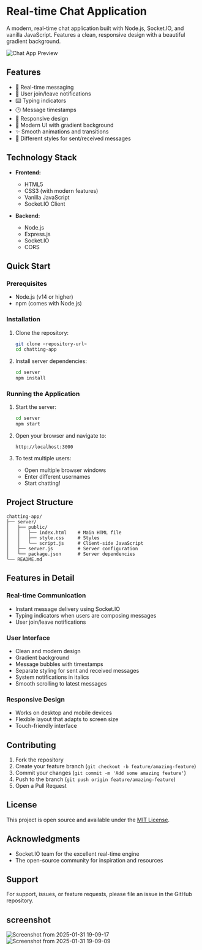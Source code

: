 # Real-time Chat Application

A modern, real-time chat application built with Node.js, Socket.IO, and vanilla JavaScript. Features a clean, responsive design with a beautiful gradient background.

![Chat App Preview](screenshots/preview.png)

## Features

- 💬 Real-time messaging
- 👤 User join/leave notifications
- ⌨️ Typing indicators
- 🕒 Message timestamps
- 📱 Responsive design
- 🎨 Modern UI with gradient background
- ✨ Smooth animations and transitions
- 💭 Different styles for sent/received messages

## Technology Stack

- **Frontend:**
  - HTML5
  - CSS3 (with modern features)
  - Vanilla JavaScript
  - Socket.IO Client

- **Backend:**
  - Node.js
  - Express.js
  - Socket.IO
  - CORS

## Quick Start

### Prerequisites

- Node.js (v14 or higher)
- npm (comes with Node.js)

### Installation

1. Clone the repository:
   ```bash
   git clone <repository-url>
   cd chatting-app
   ```

2. Install server dependencies:
   ```bash
   cd server
   npm install
   ```

### Running the Application

1. Start the server:
   ```bash
   cd server
   npm start
   ```

2. Open your browser and navigate to:
   ```
   http://localhost:3000
   ```

3. To test multiple users:
   - Open multiple browser windows
   - Enter different usernames
   - Start chatting!

## Project Structure

```
chatting-app/
├── server/
│   ├── public/
│   │   ├── index.html    # Main HTML file
│   │   ├── style.css     # Styles
│   │   └── script.js     # Client-side JavaScript
│   ├── server.js         # Server configuration
│   └── package.json      # Server dependencies
└── README.md
```

## Features in Detail

### Real-time Communication
- Instant message delivery using Socket.IO
- Typing indicators when users are composing messages
- User join/leave notifications

### User Interface
- Clean and modern design
- Gradient background
- Message bubbles with timestamps
- Separate styling for sent and received messages
- System notifications in italics
- Smooth scrolling to latest messages

### Responsive Design
- Works on desktop and mobile devices
- Flexible layout that adapts to screen size
- Touch-friendly interface

## Contributing

1. Fork the repository
2. Create your feature branch (`git checkout -b feature/amazing-feature`)
3. Commit your changes (`git commit -m 'Add some amazing feature'`)
4. Push to the branch (`git push origin feature/amazing-feature`)
5. Open a Pull Request

## License

This project is open source and available under the [MIT License](LICENSE).

## Acknowledgments

- Socket.IO team for the excellent real-time engine
- The open-source community for inspiration and resources

## Support

For support, issues, or feature requests, please file an issue in the GitHub repository.
## screenshot
![Screenshot from 2025-01-31 19-09-17](https://github.com/user-attachments/assets/e966ca85-b6ca-41d4-8a59-8011544c9c15)
![Screenshot from 2025-01-31 19-09-09](https://github.com/user-attachments/assets/706fee98-69b7-4326-a23b-f16efb132f86)



##
